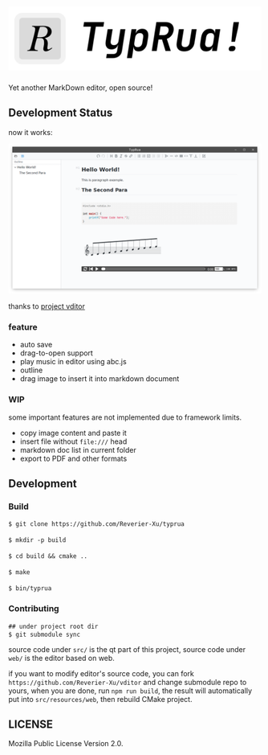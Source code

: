 # ![TypRua!](arts/logo.svg)

Yet another MarkDown editor, open source!

## Development Status

now it works:

![](arts/screenshot.png)

thanks to [project vditor](https://github.com/Vanessa219/vditor)

### feature

- auto save
- drag-to-open support
- play music in editor using abc.js
- outline
- drag image to insert it into markdown document

### WIP

some important features are not implemented due to framework limits.

- copy image content and paste it
- insert file without `file:///` head
- markdown doc list in current folder
- export to PDF and other formats

## Development

### Build

```
$ git clone https://github.com/Reverier-Xu/typrua

$ mkdir -p build

$ cd build && cmake ..

$ make

$ bin/typrua
```

### Contributing

```
## under project root dir
$ git submodule sync
```

source code under `src/` is the qt part of this project, source code under `web/` is the editor based on web.

if you want to modify editor's source code, you can fork `https://github.com/Reverier-Xu/vditor` and change submodule repo to yours, when you are done, run `npm run build`, the result will automatically put into `src/resources/web`, then rebuild CMake project.

## LICENSE

Mozilla Public License Version 2.0.
